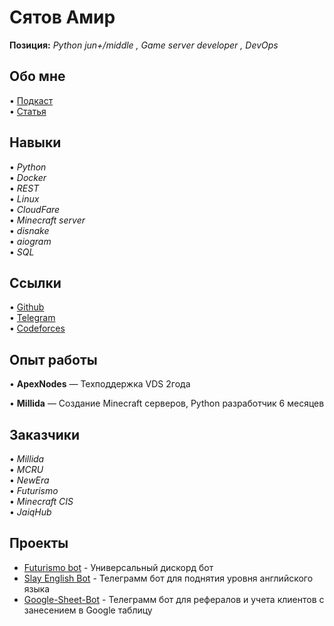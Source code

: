 # Сятов Амир

**Позиция:** *Python jun+/middle , Game server developer , DevOps*

## Обо мне
• [Подкаст](https://www.youtube.com/watch?v=enoZRj_lbPw)  
• [Статья](https://astanahub.com/ru/article/kak-14-letnii-rezident-jaiq-hub-zarabatyvaet-400-tysiach-tenge)  

## Навыки
• *Python*  
• *Docker*  
• *REST*  
• *Linux*  
• *CloudFare*  
• *Minecraft server*  
• *disnake*  
• *aiogram*  
• *SQL*  

## Ссылки
• [Github](https://github.com/Syatov)  
• [Telegram](https://t.me/Syatov)  
• [Codeforces](https://codeforces.com/profile/Syatov)  

## Опыт работы
• **ApexNodes** — Техподдержка VDS 2года

• **Millida** — Создание Minecraft серверов, Python разработчик 6 месяцев

## Заказчики
• *Millida*  
• *MCRU*  
• *NewEra*  
• *Futurismo*  
• *Minecraft CIS*  
• *JaiqHub* 

## Проекты
- [Futurismo bot](https://discord.gg/N4JxbJ5suC) - Универсальный дискорд бот
- [Slay English Bot](https://github.com/Syatov/Slay-English-Bot) - Телеграмм бот для поднятия уровня английского языка
- [Google-Sheet-Bot](https://github.com/Syatov/Google-Shets--TG-bot) - Телеграмм бот для рефералов и учета клиентов с занесением в Google таблицу
